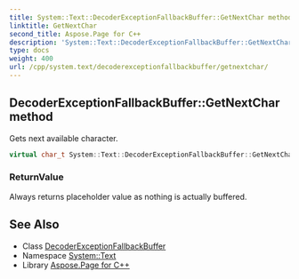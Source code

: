 ```yaml
---
title: System::Text::DecoderExceptionFallbackBuffer::GetNextChar method
linktitle: GetNextChar
second_title: Aspose.Page for C++
description: 'System::Text::DecoderExceptionFallbackBuffer::GetNextChar method. Gets next available character in C++.'
type: docs
weight: 400
url: /cpp/system.text/decoderexceptionfallbackbuffer/getnextchar/
---
```

## DecoderExceptionFallbackBuffer::GetNextChar method


Gets next available character.

```cpp
virtual char_t System::Text::DecoderExceptionFallbackBuffer::GetNextChar() override
```


### ReturnValue

Always returns placeholder value as nothing is actually buffered.

## See Also

* Class [DecoderExceptionFallbackBuffer](../)
* Namespace [System::Text](../../)
* Library [Aspose.Page for C++](../../../)
